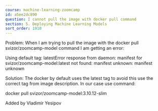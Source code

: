 ```yaml
---
course: machine-learning-zoomcamp
id: a5ee2dc890
question: I cannot pull the image with docker pull command
section: 5. Deploying Machine Learning Models
sort_order: 1910
---
```


Problem: When I am trying to pull the image with the docker pull svizor/zoomcamp-model command I am getting an error:

Using default tag: latestError response from daemon: manifest for svizor/zoomcamp-model:latest not found: manifest unknown: manifest unknown

Solution: The docker by default uses the latest tag to avoid this use the correct tag from image description. In our case use command:

docker pull svizor/zoomcamp-model:3.10.12-slim

Added by Vladimir Yesipov


